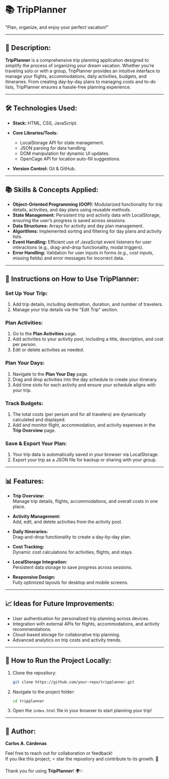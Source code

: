 # 📚 TripPlanner

"Plan, organize, and enjoy your perfect vacation!"

---

## 🚀 Description:

**TripPlanner** is a comprehensive trip planning application designed to simplify the process of organizing your dream vacation. Whether you’re traveling solo or with a group, TripPlanner provides an intuitive interface to manage your flights, accommodations, daily activities, budgets, and itineraries. From creating day-by-day plans to managing costs and to-do lists, TripPlanner ensures a hassle-free planning experience.

---

## 🛠️ Technologies Used:

- **Stack:** HTML, CSS, JavaScript.  
- **Core Libraries/Tools:**  
  - LocalStorage API for state management.
  - JSON parsing for data handling.  
  - DOM manipulation for dynamic UI updates.  
  - OpenCage API for location auto-fill suggestions.

- **Version Control:** Git & GitHub.  

---

## 📚 Skills & Concepts Applied:

- **Object-Oriented Programming (OOP):** Modularized functionality for trip details, activities, and day plans using reusable methods.  
- **State Management:** Persistent trip and activity data with LocalStorage, ensuring the user’s progress is saved across sessions.  
- **Data Structures:** Arrays for activity and day plan management.  
- **Algorithms:** Implemented sorting and filtering for day plans and activity lists.  
- **Event Handling:** Efficient use of JavaScript event listeners for user interactions (e.g., drag-and-drop functionality, modal triggers).  
- **Error Handling:** Validation for user inputs in forms (e.g., cost inputs, missing fields) and error messages for incorrect data.  

---

## 📖 Instructions on How to Use TripPlanner:

### **Set Up Your Trip:**
1. Add trip details, including destination, duration, and number of travelers.  
2. Manage your trip details via the "Edit Trip" section.  

### **Plan Activities:**
1. Go to the **Plan Activities** page.  
2. Add activities to your activity pool, including a title, description, and cost per person.  
3. Edit or delete activities as needed.  

### **Plan Your Days:**
1. Navigate to the **Plan Your Day** page.  
2. Drag and drop activities into the day schedule to create your itinerary.  
3. Add time slots for each activity and ensure your schedule aligns with your trip. 

### **Track Budgets:**
1. The total costs (per person and for all travelers) are dynamically calculated and displayed.  
2. Add and monitor flight, accommodation, and activity expenses in the **Trip Overview** page.  

### **Save & Export Your Plan:**
1. Your trip data is automatically saved in your browser via LocalStorage.  
2. Export your trip as a JSON file for backup or sharing with your group.  

---

## 📊 Features:

- **Trip Overview:**  
  Manage trip details, flights, accommodations, and overall costs in one place.  

- **Activity Management:**  
  Add, edit, and delete activities from the activity pool.  

- **Daily Itineraries:**  
  Drag-and-drop functionality to create a day-by-day plan.  

- **Cost Tracking:**  
  Dynamic cost calculations for activities, flights, and stays.  

- **LocalStorage Integration:**  
  Persistent data storage to save progress across sessions.  

- **Responsive Design:**  
  Fully optimized layouts for desktop and mobile screens.  

---

## 📈 Ideas for Future Improvements:

- User authentication for personalized trip planning across devices.  
- Integration with external APIs for flights, accommodations, and activity recommendations.  
- Cloud-based storage for collaborative trip planning.  
- Advanced analytics on trip costs and activity trends.  

---

## 📜 How to Run the Project Locally:

1. Clone the repository:  
   ```bash
   git clone https://github.com/your-repo/tripplanner.git
   ```  
2. Navigate to the project folder:  
   ```bash
   cd tripplanner
   ```  
3. Open the `index.html` file in your browser to start planning your trip!  

---

## 👤 Author:

**Carlos A. Cárdenas**  

Feel free to reach out for collaboration or feedback!  
If you like this project, ⭐ star the repository and contribute to its growth. 🚀  

Thank you for using **TripPlanner**! 🌍✨